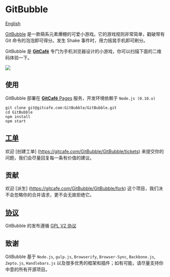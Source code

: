 # GitBubble

[English](./readme.md)

[GitBubble](http://gitbubble.gitcafe.io) 是一款萌系元素爆棚的可爱小游戏。它的游戏规则非常简单，戳破带有 Git 命令的泡泡即可得分。发生 Shake 事件时，用力摇晃手机即可刷分。

GitBubble 是 [**GitCafé**](https://gitcafe.com) 专门为手机浏览器设计的小游戏，你可以扫描下面的二维码体验一下。

![](https://gitcafe.com/GitBubble/GitBubble/raw/master/app/image/qrcode.png)

## 使用

GitBubble 部署在 [**GitCafé** Pages](https://gitcafe.com/GitCafe/Help/wiki/Pages-%E7%9B%B8%E5%85%B3%E5%B8%AE%E5%8A%A9#wiki) 服务，开发环境依赖于 `Node.js (0.10.x)`

```
git clone git@gitcafe.com:GitBubble/GitBubble.git
cd GitBubble
npm install
npm start
```

## [工单](https://gitcafe.com/GitBubble/GitBubble/tickets)

欢迎 [创建工单] (https://gitcafe.com/GitBubble/GitBubble/tickets) 来提交你的问题，我们会尽量回复每一条有价值的建议。

## 贡献

欢迎 [派生] (https://gitcafe.com/GitBubble/GitBubble/fork) 这个项目，我们决不会忽略你的合并请求，更不会无故拒绝它。

## [协议](./LICENSE)

GitBubble 的发布遵循 [GPL V2 协议](./LICENSE)

## 致谢

GitBubble 基于 `Node.js`, `gulp.js`, `Browserify`, `Browser-Sync`, `Backbone.js`, `Zepto.js`, `Handlebars.js` 以及很多优秀的框架和插件；如有可能，请尽量支持你中意的所有开源项目。

